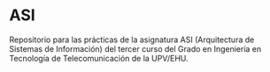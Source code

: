 # ASI
Repositorio para las prácticas de la asignatura ASI (Arquitectura de Sistemas de Información) del tercer curso del Grado en Ingeniería en Tecnología de Telecomunicación de la UPV/EHU.


